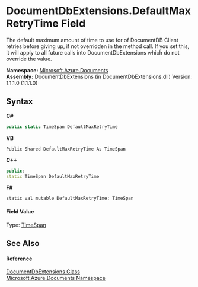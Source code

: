 # DocumentDbExtensions.DefaultMaxRetryTime Field
 

The default maximum amount of time to use for of DocumentDB Client retries before giving up, if not overridden in the method call. If you set this, it will apply to all future calls into DocumentDbExtensions which do not override the value.

**Namespace:**&nbsp;<a href="856b2e23-9c8b-2618-f913-67d85d500616">Microsoft.Azure.Documents</a><br />**Assembly:**&nbsp;DocumentDbExtensions (in DocumentDbExtensions.dll) Version: 1.1.1.0 (1.1.1.0)

## Syntax

**C#**<br />
``` C#
public static TimeSpan DefaultMaxRetryTime
```

**VB**<br />
``` VB
Public Shared DefaultMaxRetryTime As TimeSpan
```

**C++**<br />
``` C++
public:
static TimeSpan DefaultMaxRetryTime
```

**F#**<br />
``` F#
static val mutable DefaultMaxRetryTime: TimeSpan
```


#### Field Value
Type: <a href="http://msdn2.microsoft.com/en-us/library/269ew577" target="_blank">TimeSpan</a>

## See Also


#### Reference
<a href="2e7c24fb-f7c9-2314-1ff8-386e1be4f471">DocumentDbExtensions Class</a><br /><a href="856b2e23-9c8b-2618-f913-67d85d500616">Microsoft.Azure.Documents Namespace</a><br />